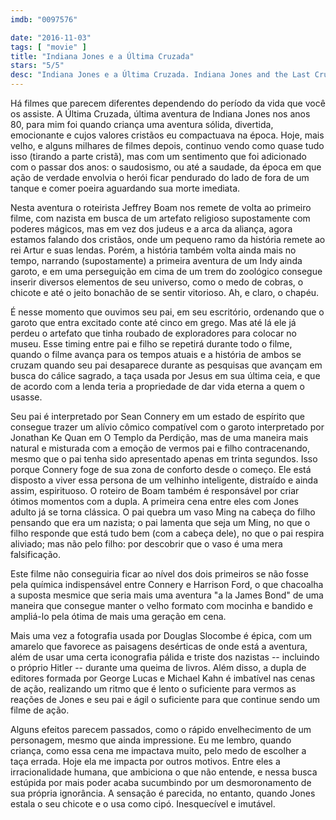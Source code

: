 ```yaml
---
imdb: "0097576"

date: "2016-11-03"
tags: [ "movie" ]
title: "Indiana Jones e a Última Cruzada"
stars: "5/5"
desc: "Indiana Jones e a Última Cruzada. Indiana Jones and the Last Crusade (USA, 1989). Dirigido por Steven Spielberg. Escrito por Jeffrey Boam, George Lucas, Menno Meyjes, Philip Kaufman. Com Harrison Ford (Indiana Jones), Sean Connery (Professor Henry Jones), Denholm Elliott (Marcus Brody), Alison Doody (Elsa), John Rhys-Davies (Sallah), Julian Glover (Walter Donovan), River Phoenix (Young Indy), Michael Byrne (Vogel), Kevork Malikyan (Kazim)."
---
```

Há filmes que parecem diferentes dependendo do período da vida que você os assiste. A Última Cruzada, última aventura de Indiana Jones nos anos 80, para mim foi quando criança uma aventura sólida, divertida, emocionante e cujos valores cristãos eu compactuava na época. Hoje, mais velho, e alguns milhares de filmes depois, continuo vendo como quase tudo isso (tirando a parte cristã), mas com um sentimento que foi adicionado com o passar dos anos: o saudosismo, ou até a saudade, da época em que ação de verdade envolvia o herói ficar pendurado do lado de fora de um tanque e comer poeira aguardando sua morte imediata.

Nesta aventura o roteirista Jeffrey Boam nos remete de volta ao primeiro filme, com nazista em busca de um artefato religioso supostamente com poderes mágicos, mas em vez dos judeus e a arca da aliança, agora estamos falando dos cristãos, onde um pequeno ramo da história remete ao rei Artur e suas lendas. Porém, a história também volta ainda mais no tempo, narrando (supostamente) a primeira aventura de um Indy ainda garoto, e em uma perseguição em cima de um trem do zoológico consegue inserir diversos elementos de seu universo, como o medo de cobras, o chicote e até o jeito bonachão de se sentir vitorioso. Ah, e claro, o chapéu.

É nesse momento que ouvimos seu pai, em seu escritório, ordenando que o garoto que entra excitado conte até cinco em grego. Mas até lá ele já perdeu o artefato que tinha roubado de exploradores para colocar no museu. Esse timing entre pai e filho se repetirá durante todo o filme, quando o filme avança para os tempos atuais e a história de ambos se cruzam quando seu pai desaparece durante as pesquisas que avançam em busca do cálice sagrado, a taça usada por Jesus em sua última ceia, e que de acordo com a lenda teria a propriedade de dar vida eterna a quem o usasse.

Seu pai é interpretado por Sean Connery em um estado de espírito que consegue trazer um alívio cômico compatível com o garoto interpretado por Jonathan Ke Quan em O Templo da Perdição, mas de uma maneira mais natural e misturada com a emoção de vermos pai e filho contracenando, mesmo que o pai tenha sido apresentado apenas em trinta segundos. Isso porque Connery foge de sua zona de conforto desde o começo. Ele está disposto a viver essa persona de um velhinho inteligente, distraído e ainda assim, espirituoso. O roteiro de Boam também é responsável por criar ótimos momentos com a dupla. A primeira cena entre eles com Jones adulto já se torna clássica. O pai quebra um vaso Ming na cabeça do filho pensando que era um nazista; o pai lamenta que seja um Ming, no que o filho responde que está tudo bem (com a cabeça dele), no que o pai respira aliviado; mas não pelo filho: por descobrir que o vaso é uma mera falsificação.

Este filme não conseguiria ficar ao nível dos dois primeiros se não fosse pela química indispensável entre Connery e Harrison Ford, o que chacoalha a suposta mesmice que seria mais uma aventura "a la James Bond" de uma maneira que consegue manter o velho formato com mocinha e bandido e ampliá-lo pela ótima de mais uma geração em cena.

Mais uma vez a fotografia usada por Douglas Slocombe é épica, com um amarelo que favorece as paisagens desérticas de onde está a aventura, além de usar uma certa iconografia pálida e triste dos nazistas -- incluindo o próprio Hitler -- durante uma queima de livros. Além disso, a dupla de editores formada por George Lucas e Michael Kahn é imbatível nas cenas de ação, realizando um ritmo que é lento o suficiente para vermos as reações de Jones e seu pai e ágil o suficiente para que continue sendo um filme de ação.

Alguns efeitos parecem passados, como o rápido envelhecimento de um personagem, mesmo que ainda impressione. Eu me lembro, quando criança, como essa cena me impactava muito, pelo medo de escolher a taça errada. Hoje ela me impacta por outros motivos. Entre eles a irracionalidade humana, que ambiciona o que não entende, e nessa busca estúpida por mais poder acaba sucumbindo por um desmoronamento de sua própria ignorância. A sensação é parecida, no entanto, quando Jones estala o seu chicote e o usa como cipó. Inesquecível e imutável.
